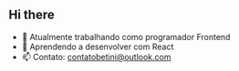 ## Hi there


- 🔭 Atualmente trabalhando como programador Frontend
- 🌱 Aprendendo a desenvolver com React
- 📫 Contato: contatobetini@outlook.com


